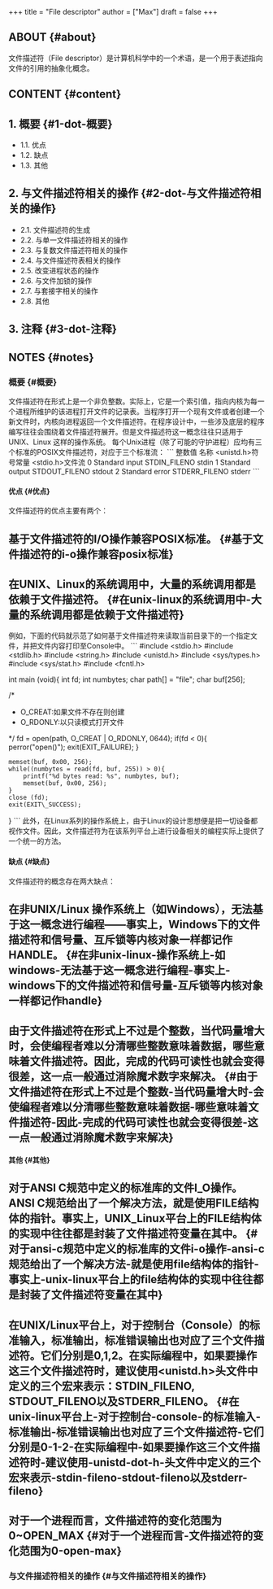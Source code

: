 +++
title = "File descriptor"
author = ["Max"]
draft = false
+++

## ABOUT {#about}

文件描述符（File descriptor）是计算机科学中的一个术语，是一个用于表述指向文件的引用的抽象化概念。


## CONTENT {#content}


## 1. 概要 {#1-dot-概要}

-   1.1. 优点
-   1.2. 缺点
-   1.3. 其他


## 2. 与文件描述符相关的操作 {#2-dot-与文件描述符相关的操作}

-   2.1. 文件描述符的生成
-   2.2. 与单一文件描述符相关的操作
-   2.3. 与复数文件描述符相关的操作
-   2.4. 与文件描述符表相关的操作
-   2.5. 改变进程状态的操作
-   2.6. 与文件加锁的操作
-   2.7. 与套接字相关的操作
-   2.8. 其他


## 3. 注释 {#3-dot-注释}


## NOTES {#notes}


### 概要 {#概要}

文件描述符在形式上是一个非负整数。实际上，它是一个索引值，指向内核为每一个进程所维护的该进程打开文件的记录表。当程序打开一个现有文件或者创建一个新文件时，内核向进程返回一个文件描述符。在程序设计中，一些涉及底层的程序编写往往会围绕着文件描述符展开。但是文件描述符这一概念往往只适用于 UNIX、Linux 这样的操作系统。
每个Unix进程（除了可能的守护进程）应均有三个标准的POSIX文件描述符，对应于三个标准流：
\`\`\`
整数值		名称					<unistd.h>符号常量		<stdio.h>文件流
0			Standard input		STDIN\_FILENO   stdin
1			Standard output		STDOUT\_FILENO   stdout
2			Standard error		STDERR\_FILENO   stderr
\`\`\`


#### 优点 {#优点}

文件描述符的优点主要有两个：


## 基于文件描述符的I/O操作兼容POSIX标准。 {#基于文件描述符的i-o操作兼容posix标准}


## 在UNIX、Linux的系统调用中，大量的系统调用都是依赖于文件描述符。 {#在unix-linux的系统调用中-大量的系统调用都是依赖于文件描述符}

例如，下面的代码就示范了如何基于文件描述符来读取当前目录下的一个指定文件，并把文件内容打印至Console中。
\`\`\`
\#include <stdio.h>
\#include <stdlib.h>
\#include <string.h>
\#include <unistd.h>
\#include <sys/types.h>
\#include <sys/stat.h>
\#include <fcntl.h>

int main (void){
    int fd;
    int numbytes;
    char path[] = "file";
    char buf[256];

/\*

-   O\_CREAT:如果文件不存在则创建
-   O\_RDONLY:以只读模式打开文件

 \*/
fd = open(path, O\_CREAT | O\_RDONLY, 0644);
if(fd < 0){
    perror("open()");
    exit(EXIT\_FAILURE);
}

    memset(buf, 0x00, 256);
    while((numbytes = read(fd, buf, 255)) > 0){
        printf("%d bytes read: %s", numbytes, buf);
        memset(buf, 0x00, 256);
    }
    close (fd);
    exit(EXIT\_SUCCESS);
}
\`\`\`
此外，在Linux系列的操作系统上，由于Linux的设计思想便是把一切设备都视作文件。因此，文件描述符为在该系列平台上进行设备相关的编程实际上提供了一个统一的方法。


#### 缺点 {#缺点}

文件描述符的概念存在两大缺点：


## 在非UNIX/Linux 操作系统上（如Windows），无法基于这一概念进行编程——事实上，Windows下的文件描述符和信号量、互斥锁等内核对象一样都记作HANDLE。 {#在非unix-linux-操作系统上-如windows-无法基于这一概念进行编程-事实上-windows下的文件描述符和信号量-互斥锁等内核对象一样都记作handle}


## 由于文件描述符在形式上不过是个整数，当代码量增大时，会使编程者难以分清哪些整数意味着数据，哪些意味着文件描述符。因此，完成的代码可读性也就会变得很差，这一点一般通过消除魔术数字来解决。 {#由于文件描述符在形式上不过是个整数-当代码量增大时-会使编程者难以分清哪些整数意味着数据-哪些意味着文件描述符-因此-完成的代码可读性也就会变得很差-这一点一般通过消除魔术数字来解决}


#### 其他 {#其他}


## 对于ANSI C规范中定义的标准库的文件I\_O操作。ANSI C规范给出了一个解决方法，就是使用FILE结构体的指针。事实上，UNIX\_Linux平台上的FILE结构体的实现中往往都是封装了文件描述符变量在其中。 {#对于ansi-c规范中定义的标准库的文件i-o操作-ansi-c规范给出了一个解决方法-就是使用file结构体的指针-事实上-unix-linux平台上的file结构体的实现中往往都是封装了文件描述符变量在其中}


## 在UNIX/Linux平台上，对于控制台（Console）的标准输入，标准输出，标准错误输出也对应了三个文件描述符。它们分别是0,1,2。在实际编程中，如果要操作这三个文件描述符时，建议使用<unistd.h>头文件中定义的三个宏来表示：STDIN\_FILENO, STDOUT\_FILENO以及STDERR\_FILENO。 {#在unix-linux平台上-对于控制台-console-的标准输入-标准输出-标准错误输出也对应了三个文件描述符-它们分别是0-1-2-在实际编程中-如果要操作这三个文件描述符时-建议使用-unistd-dot-h-头文件中定义的三个宏来表示-stdin-fileno-stdout-fileno以及stderr-fileno}


## 对于一个进程而言，文件描述符的变化范围为0~OPEN\_MAX {#对于一个进程而言-文件描述符的变化范围为0-open-max}


### 与文件描述符相关的操作 {#与文件描述符相关的操作}
